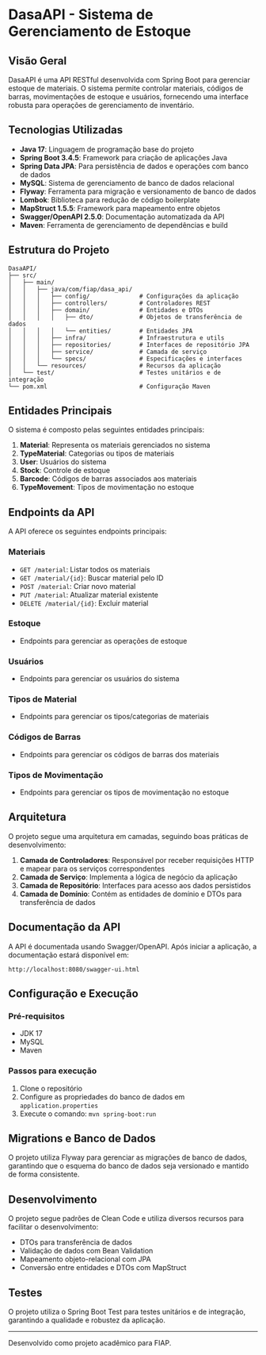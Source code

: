 # DasaAPI - Sistema de Gerenciamento de Estoque

## Visão Geral

DasaAPI é uma API RESTful desenvolvida com Spring Boot para gerenciar estoque de materiais. O sistema permite controlar materiais, códigos de barras, movimentações de estoque e usuários, fornecendo uma interface robusta para operações de gerenciamento de inventário.

## Tecnologias Utilizadas

- **Java 17**: Linguagem de programação base do projeto
- **Spring Boot 3.4.5**: Framework para criação de aplicações Java
- **Spring Data JPA**: Para persistência de dados e operações com banco de dados
- **MySQL**: Sistema de gerenciamento de banco de dados relacional
- **Flyway**: Ferramenta para migração e versionamento de banco de dados
- **Lombok**: Biblioteca para redução de código boilerplate
- **MapStruct 1.5.5**: Framework para mapeamento entre objetos
- **Swagger/OpenAPI 2.5.0**: Documentação automatizada da API
- **Maven**: Ferramenta de gerenciamento de dependências e build

## Estrutura do Projeto

```
DasaAPI/
├── src/
│   ├── main/
│   │   ├── java/com/fiap/dasa_api/
│   │   │   ├── config/              # Configurações da aplicação
│   │   │   ├── controllers/         # Controladores REST
│   │   │   ├── domain/              # Entidades e DTOs
│   │   │   │   ├── dto/             # Objetos de transferência de dados
│   │   │   │   └── entities/        # Entidades JPA
│   │   │   ├── infra/               # Infraestrutura e utils
│   │   │   ├── repositories/        # Interfaces de repositório JPA
│   │   │   ├── service/             # Camada de serviço
│   │   │   └── specs/               # Especificações e interfaces
│   │   └── resources/               # Recursos da aplicação
│   └── test/                        # Testes unitários e de integração
└── pom.xml                          # Configuração Maven
```

## Entidades Principais

O sistema é composto pelas seguintes entidades principais:

1. **Material**: Representa os materiais gerenciados no sistema
2. **TypeMaterial**: Categorias ou tipos de materiais
3. **User**: Usuários do sistema
4. **Stock**: Controle de estoque
5. **Barcode**: Códigos de barras associados aos materiais
6. **TypeMovement**: Tipos de movimentação no estoque

## Endpoints da API

A API oferece os seguintes endpoints principais:

### Materiais
- `GET /material`: Listar todos os materiais
- `GET /material/{id}`: Buscar material pelo ID
- `POST /material`: Criar novo material
- `PUT /material`: Atualizar material existente
- `DELETE /material/{id}`: Excluir material

### Estoque
- Endpoints para gerenciar as operações de estoque

### Usuários
- Endpoints para gerenciar os usuários do sistema

### Tipos de Material
- Endpoints para gerenciar os tipos/categorias de materiais

### Códigos de Barras
- Endpoints para gerenciar os códigos de barras dos materiais

### Tipos de Movimentação
- Endpoints para gerenciar os tipos de movimentação no estoque

## Arquitetura

O projeto segue uma arquitetura em camadas, seguindo boas práticas de desenvolvimento:

1. **Camada de Controladores**: Responsável por receber requisições HTTP e mapear para os serviços correspondentes
2. **Camada de Serviço**: Implementa a lógica de negócio da aplicação
3. **Camada de Repositório**: Interfaces para acesso aos dados persistidos
4. **Camada de Domínio**: Contém as entidades de domínio e DTOs para transferência de dados

## Documentação da API

A API é documentada usando Swagger/OpenAPI. Após iniciar a aplicação, a documentação estará disponível em:
```
http://localhost:8080/swagger-ui.html
```

## Configuração e Execução

### Pré-requisitos
- JDK 17
- MySQL
- Maven

### Passos para execução
1. Clone o repositório
2. Configure as propriedades do banco de dados em `application.properties`
3. Execute o comando: `mvn spring-boot:run`

## Migrations e Banco de Dados

O projeto utiliza Flyway para gerenciar as migrações de banco de dados, garantindo que o esquema do banco de dados seja versionado e mantido de forma consistente.

## Desenvolvimento

O projeto segue padrões de Clean Code e utiliza diversos recursos para facilitar o desenvolvimento:
- DTOs para transferência de dados
- Validação de dados com Bean Validation
- Mapeamento objeto-relacional com JPA
- Conversão entre entidades e DTOs com MapStruct

## Testes

O projeto utiliza o Spring Boot Test para testes unitários e de integração, garantindo a qualidade e robustez da aplicação.

---

Desenvolvido como projeto acadêmico para FIAP.
